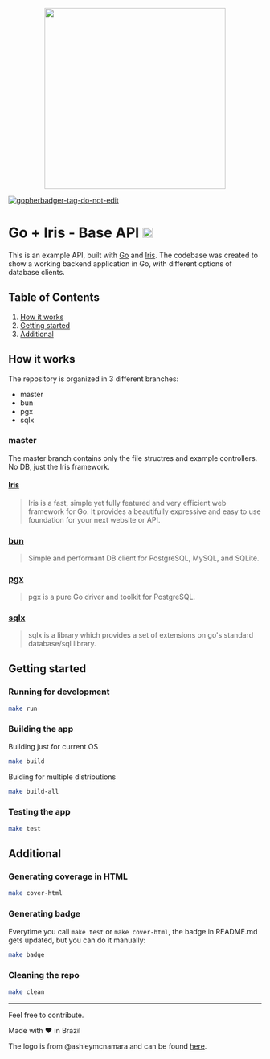 
<p align="center"><img src="https://raw.githubusercontent.com/ashleymcnamara/gophers/master/RickAndMorty.png" width="360"></p>

<a href='https://github.com/jpoles1/gopherbadger' target='_blank'>![gopherbadger-tag-do-not-edit](https://img.shields.io/badge/Go%20Coverage-80%25-brightgreen.svg?longCache=true&style=flat)</a>

# Go + Iris - Base API <a href="README_PTBR.md"><img width="20px" src="https://upload.wikimedia.org/wikipedia/commons/thumb/0/05/Flag_of_Brazil.svg/800px-Flag_of_Brazil.svg.png?20220111182208" /></a>

This is an example API, built with [Go](https://go.dev/) and [Iris](https://www.iris-go.com/). The codebase was created to show a working backend application in Go, with different options of database clients.

## Table of Contents

1. [How it works](#how-it-works)
2. [Getting started](#getting-started)
3. [Additional](#additional)
## How it works

The repository is organized in 3 different branches: 

- master
- bun
- pgx
- sqlx

### master
The master branch contains only the file structres and example controllers. No DB, just the Iris framework.

#### [Iris](https://github.com/kataras/iris)

> Iris is a fast, simple yet fully featured and very efficient web framework for Go.
> It provides a beautifully expressive and easy to use foundation for your next website or API.


### [bun](https://bun.uptrace.dev/)
> Simple and performant DB client for PostgreSQL, MySQL, and SQLite.

### [pgx](https://github.com/jackc/pgx)
> pgx is a pure Go driver and toolkit for PostgreSQL.

### [sqlx](https://github.com/jmoiron/sqlx) 
> sqlx is a library which provides a set of extensions on go's standard database/sql library.

## Getting started

### Running for development

```sh
make run
```

### Building the app

Building just for current OS
```sh
make build
```

Buiding for multiple distributions
```sh
make build-all
```

### Testing the app

```sh
make test
```

## Additional

### Generating coverage in HTML
```sh
make cover-html
```

### Generating  badge
Everytime you call ```make test``` or ```make cover-html```, the badge in README.md gets updated, but you can do it manually:
```sh
make badge
```

### Cleaning the repo
```sh
make clean
```


---
Feel free to contribute.

Made with ❤ in Brazil

The logo is from @ashleymcnamara and can be found [here](https://github.com/ashleymcnamara/gophers).